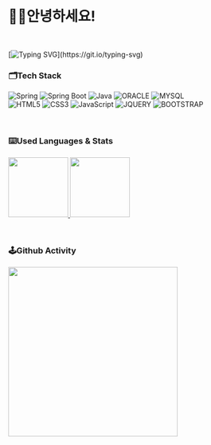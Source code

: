 <h1>👋🌝안녕하세요!</h1>

<!--[![Typing SVG](https://readme-typing-svg.demolab.com?font=Pacifico&size=40&pause=1000&color=1665BB&repeat=false&width=435&height=120&lines=I+am+chobeebee!)](https://git.io/typing-svg)-->

<p>&#160;</p>

[![Typing SVG](https://readme-typing-svg.demolab.com?font=Pacifico&size=40&pause=1000&color=F6780E&repeat=false&random=true&width=435&height=120&lines=Welcome+to+my+Github!)](https://git.io/typing-svg)


### 🗂️Tech Stack
![Spring](https://img.shields.io/badge/-Spring-6DB33F?style=for-the-badge&logo=spring&logoColor=white)
![Spring Boot](https://img.shields.io/badge/-SpringBoot-6DB33F?style=for-the-badge&logo=springboot&logoColor=white)
![Java](https://img.shields.io/badge/-Java-ED8B00?style=for-the-badge&logo=java&logoColor=white)
![ORACLE](https://img.shields.io/badge/-Oracle-F80000?style=for-the-badge&logo=oracle&logoColor=white)
![MYSQL](https://img.shields.io/badge/-MySQL-005C84?style=for-the-badge&logo=mysql&logoColor=white) <br>
![HTML5](https://img.shields.io/badge/-HTML5-E34F26?style=for-the-badge&logo=html5&logoColor=white)
![CSS3](https://img.shields.io/badge/-CSS3-1572B6?style=for-the-badge&logo=css3&logoColor=white)
![JavaScript](https://img.shields.io/badge/-JavaScript-F7DF1E?style=for-the-badge&logo=javascript&logoColor=white)
![JQUERY](https://img.shields.io/badge/-jQuery-0769AD?style=for-the-badge&logo=jquery&logoColor=white)
![BOOTSTRAP](https://img.shields.io/badge/-Bootstrap-563D7C?style=for-the-badge&logo=bootstrap&logoColor=white)

<p>&#160;</p>

<!-- <h3>💡 My Most Used Languages 💡</h3> -->
### ⌨️Used Languages & Stats
<a href="https://github.com/chobeebee">
  <img height="120" src="https://github-readme-stats.vercel.app/api/top-langs/?username=chobeebee&layout=compact&show_icons=true&show_owner=false" />
</a>

<a href="https://github.com/anuraghazra/github-readme-stats">
  <img height="120" src="https://github-readme-stats.vercel.app/api?username=chobeebee&theme=vue&hide=issues,prs" />
</a>

<p>&#160;</p>

### 🕹️Github Activity
<a href="https://github.com/chobeebee/gitanimals">
  <img src="https://render.gitanimals.org/farms/chobeebee" height="340" />
</a>






<!--
**chobeebee/chobeebee** is a ✨ _special_ ✨ repository because its `README.md` (this file) appears on your GitHub profile.

Here are some ideas to get you started:

- 🔭 I’m currently working on ...
- 🌱 I’m currently learning ...
- 👯 I’m looking to collaborate on ...
- 🤔 I’m looking for help with ...
- 💬 Ask me about ...
- 📫 How to reach me: ...
- 😄 Pronouns: ...
- ⚡ Fun fact: ...
-->
